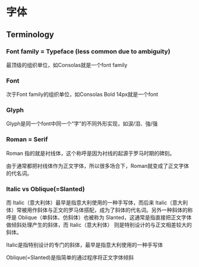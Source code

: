 字体
================

Terminology
--------------

### Font family = Typeface (less common due to ambiguity)
最顶级的组织单位，如Consolas就是一个font family

### Font
次于Font family的组织单位，如Consolas Bold 14px就是一个font

### Glyph
Glyph是同一个font中同一个“字”的不同外形实现，如涙/泪、強/强

### Roman = Serif
Roman 指的就是衬线体，这个称呼是因为衬线的起源于罗马时期的碑刻。

由于通常都把衬线体作为正文字体，所以很多场合下，Roman就变成了正文字体的代名词。

### Italic vs Oblique(=Slanted)
而 Italic（意大利体）最早是指意大利使用的一种手写体，而后来 Italic（意大利体）常被用作斜体与正文的罗马体搭配，成为了斜体的代名词。另外一种斜体的称呼是 Oblique（单斜体、仿斜体）也被称为 Slanted，这通常是指直接把正文字体做倾斜处理产生的斜体，而 Italic（意大利体） 则是特别设计的与正文相差较大的斜体。

Italic是指特别设计的专门的斜体，最早是指意大利使用的一种手写体

Oblique(=Slanted)是指简单的通过程序将正文字体倾斜
